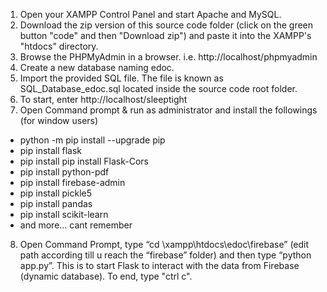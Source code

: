1.	Open your XAMPP Control Panel and start Apache and MySQL.
2.	Download the zip version of this source code folder (click on the green button "code" and then "Download zip") and paste it into the XAMPP's "htdocs" directory.
3.	Browse the PHPMyAdmin in a browser. i.e. http://localhost/phpmyadmin
4.	Create a new database naming edoc.
5.	Import the provided SQL file. The file is known as SQL_Database_edoc.sql located inside the source code root folder.
6.	To start, enter http://localhost/sleeptight
7.	Open Command prompt & run as administrator and install the followings (for window users)
- python -m pip install --upgrade pip
-	pip install flask
-	pip install pip install Flask-Cors
-	pip install python-pdf
-	pip install firebase-admin
-	pip install pickle5 
-	pip install pandas
-	pip install scikit-learn
-	and more… cant remember
8.	Open Command Prompt, type “cd \xampp\htdocs\edoc\firebase” (edit path according till u reach the “firebase” folder) and then type “python app.py”. This is to start Flask to interact with the data from Firebase (dynamic database). To end, type "ctrl c".
